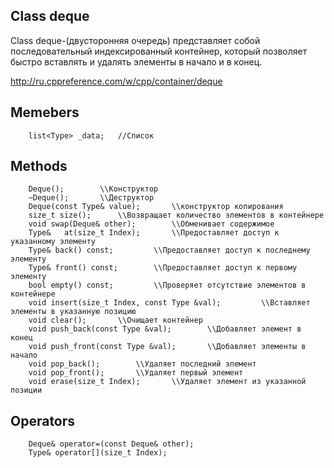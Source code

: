 ## Class deque

Class deque-(двусторонняя очередь) представляет собой последовательный индексированный контейнер, который позволяет быстро вставлять и удалять элементы в начало и в конец.

http://ru.cppreference.com/w/cpp/container/deque

## Memebers
  		list<Type> _data;   //Список
  
## Methods

	  	Deque();		\\Конструктор
	  	~Deque();		\\Деструктор
	  	Deque(const Type& value);		\\конструктор копирования 
	  	size_t size();		\\Возвращает количество элементов в контейнере 
		void swap(Deque& other); 		\\Обменивает содержимое 
		Type&	at(size_t Index); 		\\Предоставляет доступ к указанному элементу
		Type& back() const;			\\Предоставляет доступ к последнему элементу 
	  	Type& front() const;		\\Предоставляет доступ к первому элементу 
		bool empty() const;			\\Проверяет отсутствие элементов в контейнере 
	  	void insert(size_t Index, const Type &val);			\\Вставляет элементы в указанную позицию 
	  	void clear();		\\Очищает контейнер 
	  	void push_back(const Type &val);		\\Добавляет элемент в конец 
	  	void push_front(const Type &val);		\\Добавляет элементы в начало  
		void pop_back();		\\Удаляет последний элемент
		void pop_front();		\\Удаляет первый элемент 
     	void erase(size_t Index);		\\Удаляет элемент из указанной позиции 
    
## Operators

		Deque& operator=(const Deque& other);
		Type& operator[](size_t Index);
